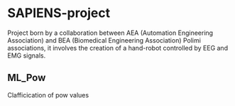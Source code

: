 # SAPIENS-project
Project born by a collaboration between AEA (Automation Engineering Association) and BEA (Biomedical Engineering Association) Polimi associations, it involves the creation of a hand-robot controlled by EEG and EMG signals. 


## ML_Pow
Clafficication of  pow values 
